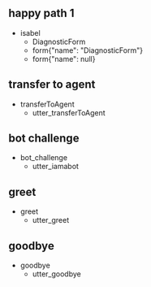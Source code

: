 ## happy path 1
* isabel
  - DiagnosticForm
  - form{"name": "DiagnosticForm"}
  - form{"name": null}

## transfer to agent
* transferToAgent
  - utter_transferToAgent

## bot challenge
* bot_challenge
  - utter_iamabot

## greet
* greet
  - utter_greet
  
## goodbye
* goodbye
  - utter_goodbye